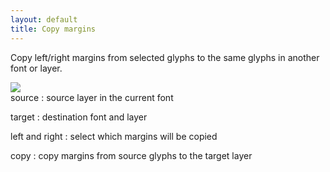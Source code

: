 ```yaml
---
layout: default
title: Copy margins
---
```


Copy left/right margins from selected glyphs to the same glyphs in another font or layer.

<div class='container'>

<div class='screenshot'>
  <img src='{{ site.url }}/images/glyphs/marginsCopy.png' />
</div>

<div class='captions' markdown='1'>
source
: source layer in the current font

target
: destination font and layer

left and right
: select which margins will be copied

copy
: copy margins from source glyphs to the target layer
</div>

</div>